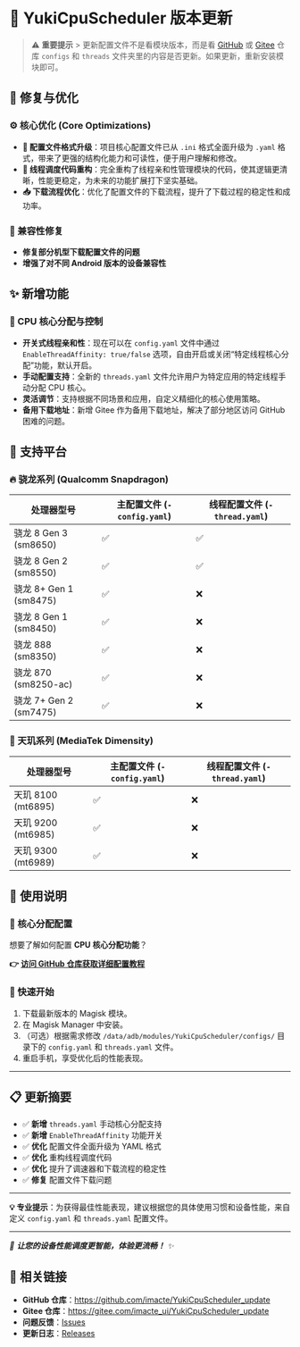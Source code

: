 # 🚀 YukiCpuScheduler 版本更新

> ⚠️ **重要提示** > 更新配置文件不是看模块版本，而是看 [GitHub](https://github.com/imacte/YukiCpuScheduler_update) 或 [Gitee](https://gitee.com/imacte_ui/YukiCpuScheduler_update) 仓库 `configs` 和 `threads` 文件夹里的内容是否更新。如果更新，重新安装模块即可。

## 🔧 修复与优化

### ⚙️ 核心优化 (Core Optimizations)
- **🚀 配置文件格式升级**：项目核心配置文件已从 `.ini` 格式全面升级为 `.yaml` 格式，带来了更强的结构化能力和可读性，便于用户理解和修改。
- **🧵 线程调度代码重构**：完全重构了线程亲和性管理模块的代码，使其逻辑更清晰，性能更稳定，为未来的功能扩展打下坚实基础。
- **📥 下载流程优化**：优化了配置文件的下载流程，提升了下载过程的稳定性和成功率。

### 📱 兼容性修复
- **修复部分机型下载配置文件的问题**
- **增强了对不同 Android 版本的设备兼容性**

## ✨ 新增功能

### 🎯 CPU 核心分配与控制
- **开关式线程亲和性**：现在可以在 `config.yaml` 文件中通过 `EnableThreadAffinity: true/false` 选项，自由开启或关闭“特定线程核心分配”功能，默认开启。
- **手动配置支持**：全新的 `threads.yaml` 文件允许用户为特定应用的特定线程手动分配 CPU 核心。
- **灵活调节**：支持根据不同场景和应用，自定义精细化的核心使用策略。
- **备用下载地址**：新增 Gitee 作为备用下载地址，解决了部分地区访问 GitHub 困难的问题。

## 📱 支持平台

### 🔥 骁龙系列 (Qualcomm Snapdragon)

| 处理器型号 | 主配置文件 (`-config.yaml`) | 线程配置文件 (`-thread.yaml`) |
|---|---|---|
| 骁龙 8 Gen 3 (sm8650) | ✅ | ✅ |
| 骁龙 8 Gen 2 (sm8550) | ✅ | ✅ |
| 骁龙 8+ Gen 1 (sm8475) | ✅ | ❌ |
| 骁龙 8 Gen 1 (sm8450) | ✅ | ❌ |
| 骁龙 888 (sm8350) | ✅ | ❌ |
| 骁龙 870 (sm8250-ac) | ✅ | ❌ |
| 骁龙 7+ Gen 2 (sm7475) | ✅ | ❌ |

### 💎 天玑系列 (MediaTek Dimensity)

| 处理器型号 | 主配置文件 (`-config.yaml`) | 线程配置文件 (`-thread.yaml`) |
|---|---|---|
| 天玑 8100 (mt6895) | ✅ | ❌ |
| 天玑 9200 (mt6985) | ✅ | ❌ |
| 天玑 9300 (mt6989) | ✅ | ❌ |

## 📖 使用说明

### 🎯 核心分配配置
想要了解如何配置 **CPU 核心分配功能**？

**👉 [访问 GitHub 仓库获取详细配置教程](https://github.com/imacte/YukiCpuScheduler_update)**

### 🔧 快速开始
1. 下载最新版本的 Magisk 模块。
2. 在 Magisk Manager 中安装。
3. （可选）根据需求修改 `/data/adb/modules/YukiCpuScheduler/configs/` 目录下的 `config.yaml` 和 `threads.yaml` 文件。
4. 重启手机，享受优化后的性能表现。

---

## 📋 更新摘要

- ✅ **新增** `threads.yaml` 手动核心分配支持
- ✅ **新增** `EnableThreadAffinity` 功能开关
- ✅ **优化** 配置文件全面升级为 YAML 格式
- ✅ **优化** 重构线程调度代码
- ✅ **优化** 提升了调速器和下载流程的稳定性
- ✅ **修复** 配置文件下载问题

---

**💡 专业提示**：为获得最佳性能表现，建议根据您的具体使用习惯和设备性能，来自定义 `config.yaml` 和 `threads.yaml` 配置文件。

---

*🌟 **让您的设备性能调度更智能，体验更流畅！** ✨*

## 🔗 相关链接

- **GitHub 仓库**：https://github.com/imacte/YukiCpuScheduler_update
- **Gitee 仓库**：https://gitee.com/imacte_ui/YukiCpuScheduler_update
- **问题反馈**：[Issues](https://github.com/imacte/YukiCpuScheduler_update/issues)
- **更新日志**：[Releases](https://github.com/imacte/YukiCpuScheduler_update/releases)